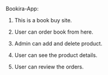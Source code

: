 Bookira-App:

1. This is a book buy site.

2. User can order book from here.

3. Admin can add and delete product.

4. User can see the product details.

5. User can review the orders.

